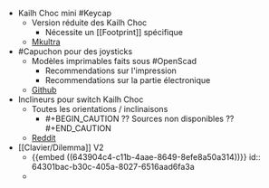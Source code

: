- Kailh Choc mini #Keycap
	- Version réduite des Kailh Choc
		- Nécessite un [[Footprint]] spécifique
	- [Mkultra](https://mkultra.click/choc-mini-low-low-profile-switches/)
- #Capuchon pour des joysticks
	- Modèles imprimables faits sous #OpenScad
		- Recommendations sur l'impression
		- Recommendations sur la partie électronique
	- [Github](https://github.com/wolfwood/navcaps)
- Inclineurs pour switch Kailh Choc
	- Toutes les orientations / inclinaisons
		- #+BEGIN_CAUTION
		  ?? Sources non disponibles ??
		  #+END_CAUTION
	- [Reddit](https://www.reddit.com/r/ErgoMechKeyboards/comments/129oyg8/choc_v1_1350_low_profile_keycap_tilters_by/)
- [[Clavier/Dilemma]] V2
	- {{embed ((643904c4-c11b-4aae-8649-8efe8a50a314))}}
	  id:: 64301bac-b30c-405a-8027-6516aad6fa3a
	-